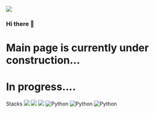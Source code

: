 <img src="https://capsule-render.vercel.app/api?type=waving&&height=300&section=header&text=Onam%20Kwon&fontSize=90&&animation=twinkling&color=97DBAE&fontColor=363636" />



### Hi there 👋

# Main page is currently under construction...
# In progress....



<!--
**kon6443/kon6443** is a ✨ _special_ ✨ repository because its `README.md` (this file) appears on your GitHub profile.

Here are some ideas to get you started:

- 🔭 I’m currently working on ...
- 🌱 I’m currently learning ...
- 👯 I’m looking to collaborate on ...
- 🤔 I’m looking for help with ...
- 💬 Ask me about ...
- 📫 How to reach me: ...
- 😄 Pronouns: ...
- ⚡ Fun fact: ...
-->




Stacks
<img src="https://img.shields.io/badge/c-blue?style=plastic&logo=C&logoColor=white"/>
<img src="https://img.shields.io/badge/-c++-00599C?style=plastic&logo=c%2B%2B&logoColor=white"/>
<img src="https://img.shields.io/badge/Git-yellowgreen?style=plastic&logo=Git&logoColor=Red"/></a>
<img alt="Python" src ="https://img.shields.io/badge/Python-3776AB.svg?&style=plastic&logo=Python&logoColor=white"/>
<img alt="Python" src ="https://img.shields.io/badge/Node.JS-express.svg?&style=plastic&logo=Node.js&logoColor=white"/>
<img alt="Python" src ="https://img.shields.io/badge/Docker-2496ED.svg?&style=plastic&logo=Docker&logoColor=white"/>
